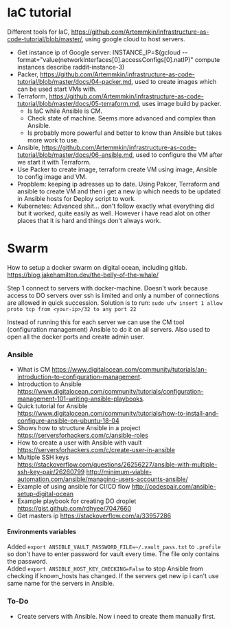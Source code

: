 
IaC tutorial
==================

Different tools for IaC, https://github.com/Artemmkin/infrastructure-as-code-tutorial/blob/master/, using google cloud to host servers.

- Get instance ip of Google server: INSTANCE_IP=$(gcloud --format="value(networkInterfaces[0].accessConfigs[0].natIP)" compute instances describe raddit-instance-3)
- Packer, https://github.com/Artemmkin/infrastructure-as-code-tutorial/blob/master/docs/04-packer.md, used to create images which can be used start VMs with.
- Terraform, https://github.com/Artemmkin/infrastructure-as-code-tutorial/blob/master/docs/05-terraform.md, uses image build by packer.
    - Is IaC while Ansible is CM. 
    - Check state of machine. Seems more advanced and complex than Ansible.
    - Is probably more powerful and better to know than Ansible but takes more work to use.
- Ansible, https://github.com/Artemmkin/infrastructure-as-code-tutorial/blob/master/docs/06-ansible.md, used to configure the VM after we start it with Terraform.
- Use Packer to create image, terraform create VM using image, Ansible to config image and VM.
- Propblem: keeping ip adresses up to date. Using Pakcer, Terraform and ansible to create VM and then i get a new ip which needs to be updated in Ansible hosts for Deploy script to work.
- Kubernetes: Advanced shit... don't follow exactly what everything did but it worked, quite easily as well. However i have read alot on other places that it is hard and things don't always work.

Swarm
==================

How to setup a docker swarm on digital ocean, including gitlab.
    https://blog.jakehamilton.dev/the-belly-of-the-whale/


Step 1 connect to servers with docker-machine. Doesn't work because access to DO servers over ssh is limited and only a number of connections are allowed in quick succession. 
Solution is to run: `sudo ufw insert 1 allow proto tcp from <your-ip>/32 to any port 22`

Instead of running this for each server we can use the CM tool (configuration management) Ansible to do it on all servers. Also used to open all the docker ports and create admin user.



### Ansible

- What is CM https://www.digitalocean.com/community/tutorials/an-introduction-to-configuration-management.  
- Introduction to Ansible https://www.digitalocean.com/community/tutorials/configuration-management-101-writing-ansible-playbooks.
- Quick tutorial for Ansible https://www.digitalocean.com/community/tutorials/how-to-install-and-configure-ansible-on-ubuntu-18-04
- Shows how to structure Ansible in a project https://serversforhackers.com/c/ansible-roles
- How to create a user with Ansible with vault https://serversforhackers.com/c/create-user-in-ansible
- Multiple SSH keys https://stackoverflow.com/questions/26256227/ansible-with-multiple-ssh-key-pair/26260799 http://minimum-viable-automation.com/ansible/managing-users-accounts-ansible/
- Example of using ansible for CI/CD flow http://codespair.com/ansible-setup-digital-ocean
- Example playbook for creating DO droplet https://gist.github.com/rdhyee/7047660
- Get masters ip https://stackoverflow.com/a/33957286



#### Environments variables

Added `export ANSIBLE_VAULT_PASSWORD_FILE=~/.vault_pass.txt` to `.profile` so don't have to enter password for vault every time. The file only contains the password.  
Added `export ANSIBLE_HOST_KEY_CHECKING=False` to stop Ansible from checking if known_hosts has changed. If the servers get new ip i can't use same name for the servers in Ansible.



### To-Do
- Create servers with Ansible. Now i need to create them manually first.
